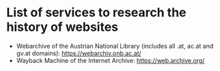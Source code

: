 # List of services to research the history of websites
* Webarchive of the Austrian National Library (includes all .at, ac.at and gv.at domains): https://webarchiv.onb.ac.at/
* Wayback Machine of the Internet Archive: https://web.archive.org/

